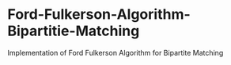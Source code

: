 # Ford-Fulkerson-Algorithm-Bipartitie-Matching
Implementation of Ford Fulkerson Algorithm for Bipartite Matching
